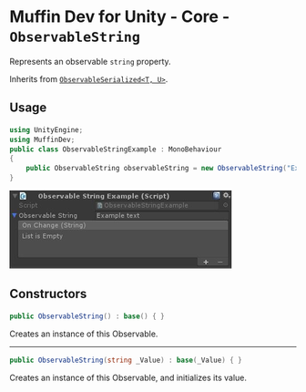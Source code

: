 # Muffin Dev for Unity - Core - `ObservableString`

Represents an observable `string` property.

Inherits from [`ObservableSerialized<T, U>`](./observable-serialized.md).

## Usage

```cs
using UnityEngine;
using MuffinDev;
public class ObservableStringExample : MonoBehaviour
{
    public ObservableString observableString = new ObservableString("Example text");
}
```

![`ObservableString` view in inspector](./Images/observable-string-example.jpg)

## Constructors

```cs
public ObservableString() : base() { }
```

Creates an instance of this Observable.

---

```cs
public ObservableString(string _Value) : base(_Value) { }
```

Creates an instance of this Observable, and initializes its value.